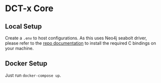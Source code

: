 # DCT-x Core

## Local Setup

Create a `.env` to host configurations. As this uses Neo4j seabolt driver, please refer to the [repo documentation](https://github.com/neo4j-drivers/seabolt) to install the required C bindings on your machine.

## Docker Setup

Just run `docker-compose up`.